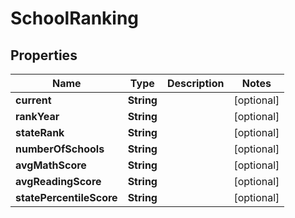 

# SchoolRanking


## Properties

Name | Type | Description | Notes
------------ | ------------- | ------------- | -------------
**current** | **String** |  |  [optional]
**rankYear** | **String** |  |  [optional]
**stateRank** | **String** |  |  [optional]
**numberOfSchools** | **String** |  |  [optional]
**avgMathScore** | **String** |  |  [optional]
**avgReadingScore** | **String** |  |  [optional]
**statePercentileScore** | **String** |  |  [optional]



